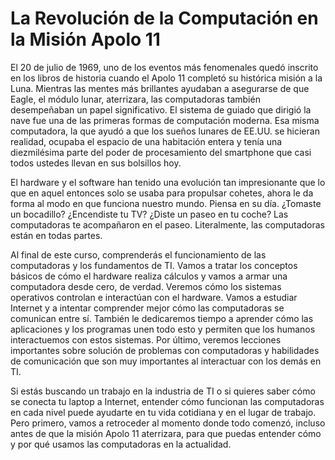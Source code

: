 # La Revolución de la Computación en la Misión Apolo 11

El 20 de julio de 1969, uno de los eventos más fenomenales quedó inscrito en los libros de historia cuando el Apolo 11 completó su histórica misión a la Luna. Mientras las mentes más brillantes ayudaban a asegurarse de que Eagle, el módulo lunar, aterrizara, las computadoras también desempeñaban un papel significativo. El sistema de guiado que dirigió la nave fue una de las primeras formas de computación moderna. Esa misma computadora, la que ayudó a que los sueños lunares de EE.UU. se hicieran realidad, ocupaba el espacio de una habitación entera y tenía una diezmilésima parte del poder de procesamiento del smartphone que casi todos ustedes llevan en sus bolsillos hoy.

El hardware y el software han tenido una evolución tan impresionante que lo que en aquel entonces solo se usaba para propulsar cohetes, ahora le da forma al modo en que funciona nuestro mundo. Piensa en su día. ¿Tomaste un bocadillo? ¿Encendiste tu TV? ¿Diste un paseo en tu coche? Las computadoras te acompañaron en el paseo. Literalmente, las computadoras están en todas partes.

Al final de este curso, comprenderás el funcionamiento de las computadoras y los fundamentos de TI. Vamos a tratar los conceptos básicos de cómo el hardware realiza cálculos y vamos a armar una computadora desde cero, de verdad. Veremos cómo los sistemas operativos controlan e interactúan con el hardware. Vamos a estudiar Internet y a intentar comprender mejor cómo las computadoras se comunican entre sí. También le dedicaremos tiempo a aprender cómo las aplicaciones y los programas unen todo esto y permiten que los humanos interactuemos con estos sistemas. Por último, veremos lecciones importantes sobre solución de problemas con computadoras y habilidades de comunicación que son muy importantes al interactuar con los demás en TI.

Si estás buscando un trabajo en la industria de TI o si quieres saber cómo se conecta tu laptop a Internet, entender cómo funcionan las computadoras en cada nivel puede ayudarte en tu vida cotidiana y en el lugar de trabajo. Pero primero, vamos a retroceder al momento donde todo comenzó, incluso antes de que la misión Apolo 11 aterrizara, para que puedas entender cómo y por qué usamos las computadoras en la actualidad.
